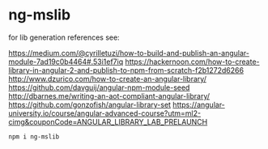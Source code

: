 # ng-mslib

for lib generation references see:

https://medium.com/@cyrilletuzi/how-to-build-and-publish-an-angular-module-7ad19c0b4464#.53i1ef7iq
https://hackernoon.com/how-to-create-library-in-angular-2-and-publish-to-npm-from-scratch-f2b1272d6266
http://www.dzurico.com/how-to-create-an-angular-library/
https://github.com/davguij/angular-npm-module-seed
http://dbarnes.me/writing-an-aot-compliant-angular-library/
https://github.com/gonzofish/angular-library-set
https://angular-university.io/course/angular-advanced-course?utm=ml2-cimg&couponCode=ANGULAR_LIBRARY_LAB_PRELAUNCH

```
npm i ng-mslib
```




